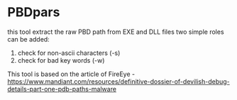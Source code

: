 # PBDpars
this tool extract the raw PBD path from EXE and DLL files 
two simple roles can be added:
  1. check for non-ascii characters (-s)
  2. check for bad key words (-w)

This tool is based on the article of FireEye - https://www.mandiant.com/resources/definitive-dossier-of-devilish-debug-details-part-one-pdb-paths-malware

